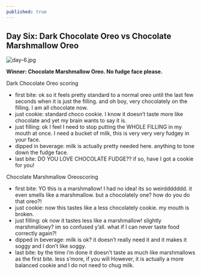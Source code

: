 ```yaml
---
published: true
---
```

## Day Six: Dark Chocolate Oreo vs Chocolate Marshmallow Oreo

![day-6.jpg]({{site.baseurl}}/media/day-6.jpg)

**Winner: Chocolate Marshmallow Oreo. No fudge face please.**

Dark Chocolate Oreo scoring
- first bite: ok so it feels pretty standard to a normal oreo until the last few seconds when it is just the filling. and oh boy, very chocolately on the filling. I am all chocolate now.
- just cookie: standard choco cookie. I know it doesn’t taste more like chocolate and yet my brain wants to say it is.
- just filling: ok I feel I need to stop putting the WHOLE FILLING in my mouth at once. I need a bucket of milk, this is very very very fudgey in your face.
- dipped in beverage: milk is actually pretty needed here. anything to tone down the fudge face.
- last bite: DO YOU LOVE CHOCOLATE FUDGE?? if so, have I got a cookie for you!

Chocolate Marshmallow Oreoscoring
- first bite: YO this is a marshmallow! I had no idea! its so weirddddddd. it even smells like a marshmallow. but a chocolately one? how do you do that oreo?!
- just cookie: now this tastes like a less chocolately cookie. my mouth is broken.
- just filling: ok now it tastes less like a marshmallow! slightly marshmallowy? im so confused y’all. what if I can never taste food correctly again?!
- dipped in beverage: milk is ok? it doesn’t really need it and it makes it soggy and I don’t like soggy.
- last bite: by the time i’m done it doesn’t taste as much like marshmallows as the first bite. less s’more, if you will  However, it is actually a more balanced cookie and I do not need to chug milk.
